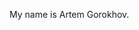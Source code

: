 My name is Artem Gorokhov.

<!---
artemgorokhov/artemgorokhov is a ✨ special ✨ repository because its `README.md` (this file) appears on your GitHub profile.
You can click the Preview link to take a look at your changes.
--->
